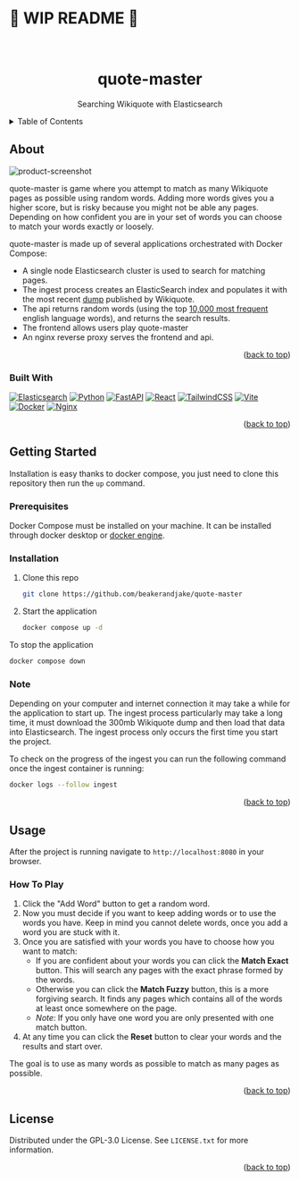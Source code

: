 <!-- adapted from: https://github.com/othneildrew/Best-README-Template -->
<a name="readme-top"></a>

# 🚧 WIP README 🚧

<!-- PROJECT LOGO -->
<br />
<div align="center">
  <h1 align="center">quote-master</h1>
  <p align="center">Searching Wikiquote with Elasticsearch</p>
</div>

<!-- TABLE OF CONTENTS -->
<details>
  <summary>Table of Contents</summary>
  <ol>
    <li>
      <a href="#about-the-project">About The Project</a>
      <ul>
        <li><a href="#built-with">Built With</a></li>
      </ul>
    </li>
    <li>
      <a href="#getting-started">Getting Started</a>
      <ul>
        <li><a href="#prerequisites">Prerequisites</a></li>
        <li><a href="#installation">Installation</a></li>
      </ul>
    </li>
    <li><a href="#usage">Usage</a></li>
    <li><a href="#roadmap">Roadmap</a></li>
    <li><a href="#contributing">Contributing</a></li>
    <li><a href="#license">License</a></li>
    <li><a href="#contact">Contact</a></li>
    <li><a href="#acknowledgments">Acknowledgments</a></li>
  </ol>
</details>

<!-- ABOUT THE PROJECT -->

## About

![product-screenshot]

quote-master is game where you attempt to match as many Wikiquote pages as possible using random words. Adding more words gives you a higher score, but is risky because you might not be able any pages. Depending on how confident you are in your set of words you can choose to match your words exactly or loosely.

quote-master is made up of several applications orchestrated with Docker Compose:

- A single node Elasticsearch cluster is used to search for matching pages.
- The ingest process creates an ElasticSearch index and populates it with the most recent [dump][wikiquote-dump-url] published by Wikiquote.
- The api returns random words (using the top [10,000 most frequent][common-words-url] english language words), and returns the search results.
- The frontend allows users play quote-master
- An nginx reverse proxy serves the frontend and api.

<p align="right">(<a href="#readme-top">back to top</a>)</p>

### Built With

[![Elasticsearch][Elasticsearch]][Elasticsearch-url]
[![Python][Python]][Python-url]
[![FastAPI][FastAPI]][FastAPI-url]
[![React][React]][React-url]
[![TailwindCSS][TailwindCSS]][TailwindCSS-url]
[![Vite][Vite]][Vite-url]
[![Docker][Docker]][Docker-url]
[![Nginx][Nginx]][Nginx-url]

<p align="right">(<a href="#readme-top">back to top</a>)</p>

<!-- GETTING STARTED -->

## Getting Started

Installation is easy thanks to docker compose, you just need to clone this repository then run the `up` command.

### Prerequisites

Docker Compose must be installed on your machine. It can be installed through docker desktop or [docker engine][install-docker-url]. 

### Installation

1. Clone this repo
   ```sh
   git clone https://github.com/beakerandjake/quote-master
   ```
2. Start the application
   ```sh
   docker compose up -d
   ```

To stop the application
   ```sh
   docker compose down
   ```

### Note

Depending on your computer and internet connection it may take a while for the application to start up. The ingest process particularly may take a long time, it must download the 300mb Wikiquote dump and then load that data into Elasticsearch. The ingest process only occurs the first time you start the project. 

To check on the progress of the ingest you can run the following command once the ingest container is running:

```sh
docker logs --follow ingest
```

<p align="right">(<a href="#readme-top">back to top</a>)</p>

<!-- USAGE EXAMPLES -->

## Usage

After the project is running navigate to `http://localhost:8080` in your browser. 

### How To Play

 1. Click the "Add Word" button to get a random word. 
 2. Now you must decide if you want to keep adding words or to use the words you have. Keep in mind you cannot delete words, once you add a word you are stuck with it.
 3. Once you are satisfied with your words you have to choose how you want to match:
    - If you are confident about your words you can click the **Match Exact** button. This will search any pages with the exact phrase formed by the words.
    - Otherwise you can click the **Match Fuzzy** button, this is a more forgiving search. It finds any pages which contains all of the words at least once somewhere on the page.
    - _Note_: If you only have one word you are only presented with one match button. 
4. At any time you can click the **Reset** button to clear your words and the results and start over.

The goal is to use as many words as possible to match as many pages as possible.

<p align="right">(<a href="#readme-top">back to top</a>)</p>

<!-- LICENSE -->
## License

Distributed under the GPL-3.0 License. See `LICENSE.txt` for more information.

<p align="right">(<a href="#readme-top">back to top</a>)</p>



<!-- MARKDOWN LINKS & IMAGES -->
<!-- https://www.markdownguide.org/basic-syntax/#reference-style-links -->

[product-screenshot]: https://github.com/beakerandjake/quote-master/assets/1727349/20e74852-85b6-452e-9fb6-6c0a21f22e0c
[Nginx]: https://img.shields.io/badge/nginx-%23009639.svg?style=for-the-badge&logo=nginx&logoColor=white
[Nginx-url]: https://nginx.org
[Docker]: https://img.shields.io/badge/docker-%230db7ed.svg?style=for-the-badge&logo=docker&logoColor=white
[Docker-url]: https://www.docker.com/
[Vite]: https://img.shields.io/badge/vite-%23646CFF.svg?style=for-the-badge&logo=vite&logoColor=white
[Vite-url]: https://vitejs.dev/
[React]: https://img.shields.io/badge/React-20232A?style=for-the-badge&logo=react&logoColor=61DAFB
[React-url]: https://react.dev/
[TailwindCSS]: https://img.shields.io/badge/Tailwind_CSS-38B2AC?style=for-the-badge&logo=tailwind-css&logoColor=white
[TailwindCSS-url]: https://tailwindcss.com/
[Python]: https://img.shields.io/badge/python-3670A0?style=for-the-badge&logo=python&logoColor=ffdd54
[Python-url]: https://www.python.org/
[FastAPI]: https://img.shields.io/badge/FastAPI-005571?style=for-the-badge&logo=fastapi
[FastAPI-url]: https://fastapi.tiangolo.com/
[ElasticSearch]: https://img.shields.io/badge/-ElasticSearch-005571?style=for-the-badge&logo=elasticsearch
[ElasticSearch-url]: https://www.elastic.co/elasticsearch
[install-docker-url]: https://docs.docker.com/engine/install/
[common-words-url]: https://github.com/first20hours/google-10000-english 
[wikiquote-dump-url]: https://dumps.wikimedia.org/
